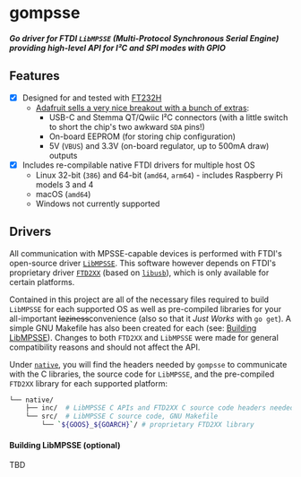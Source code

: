 # gompsse
##### Go driver for FTDI `LibMPSSE` (Multi-Protocol Synchronous Serial Engine) providing high-level API for I²C and SPI modes with GPIO

## Features
- [x] Designed for and tested with [FT232H](https://www.ftdichip.com/Products/ICs/FT232H.htm)
  - [Adafruit sells a very nice breakout with a bunch of extras](https://www.adafruit.com/product/2264):
    - USB-C and Stemma QT/Qwiic I²C connectors (with a little switch to short the chip's two awkward `SDA` pins!)
    - On-board EEPROM (for storing chip configuration)
    - 5V (`VBUS`) and 3.3V (on-board regulator, up to 500mA draw) outputs
- [x] Includes re-compilable native FTDI drivers for multiple host OS
  - Linux 32-bit (`386`) and 64-bit (`amd64`, `arm64`) - includes Raspberry Pi models 3 and 4
  - macOS (`amd64`)
  - Windows not currently supported

## Drivers
All communication with MPSSE-capable devices is performed with FTDI's open-source driver [`LibMPSSE`](https://www.ftdichip.com/Support/SoftwareExamples/MPSSE.htm). This software however depends on FTDI's proprietary driver [`FTD2XX`](https://www.ftdichip.com/Drivers/D2XX.htm) (based on [`libusb`](https://github.com/libusb/libusb)), which is only available for certain platforms.

Contained in this project are all of the necessary files required to build `LibMPSSE` for each supported OS as well as pre-compiled libraries for your all-important ~~laziness~~convenience (also so that it _Just Works_ with `go get`). A simple GNU Makefile has also been created for each (see: [Building LibMPSSE](#building-libmpsse-optional)). Changes to both `FTD2XX` and `LibMPSSE` were made for general compatibility reasons and should not affect the API.

Under [`native`](native), you will find the headers needed by `gompsse` to communicate with the C libraries, the source code for `LibMPSSE`, and the pre-compiled `FTD2XX` library for each supported platform:

```sh
└── native/
    ├── inc/  # LibMPSSE C APIs and FTD2XX C source code headers needed by cgo
    └── src/  # LibMPSSE C source code, GNU Makefile
        └── `${GOOS}_${GOARCH}`/ # proprietary FTD2XX library
```

#### Building LibMPSSE (optional)
TBD

